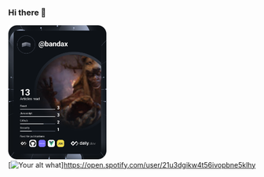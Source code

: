 ### Hi there 👋

<!--
**nipunbandara/nipunbandara** is a ✨ _special_ ✨ repository because its `README.md` (this file) appears on your GitHub profile.

Here are some ideas to get you started:

- 🔭 I’m currently working on ...
- 🌱 I’m currently learning ...
- 👯 I’m looking to collaborate on ...
- 🤔 I’m looking for help with ...
- 💬 Ask me about ...
- 📫 How to reach me: ...
- 😄 Pronouns: ...
- ⚡ Fun fact: ...
-->
<a href="https://app.daily.dev/DailyDevTips"><img src="https://github.com/nipunbandara/nipunbandara/blob/main/devcard.svg" width="200" alt="NipunBandara's Dev Card"/></a>
<br/>
[<img src="https://readme-spotify-status-gilt.vercel.app/api/run-spotify-status" alt="Your alt what" width="350" />]https://open.spotify.com/user/21u3dgikw4t56ivopbne5klhy


